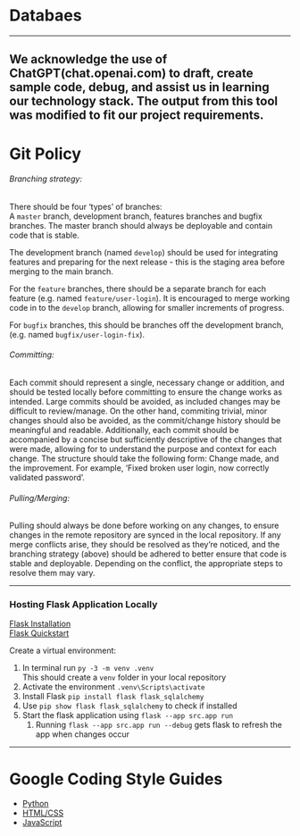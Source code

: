 # Databaes

---

We acknowledge the use of ChatGPT(chat.openai.com) to draft, create sample code, debug, and assist us in learning our 
technology stack. The output from this tool was modified to fit our project requirements.
---
# Git Policy
###### Branching strategy:

There should be four ‘types’ of branches: <br>
A `master` branch, development branch, features branches and bugfix branches. The master branch should always
be deployable and contain code that is stable.

The development branch (named `develop`) should be used for integrating features and preparing for the next release -
this is the staging area before merging to the main branch.

For the `feature` branches, there should be a separate branch for each feature (e.g. named `feature/user-login`). 
It is encouraged to merge working code in to the `develop` branch, allowing for smaller increments of progress.

For `bugfix` branches, this should be branches off the development branch, (e.g. named `bugfix/user-login-fix`).

###### Committing:

Each commit should represent a single, necessary change or addition, and should be tested locally before committing to
ensure the change works as intended. Large commits should be avoided, as included changes may be difficult to
review/manage. On the other hand, commiting trivial, minor changes should also be avoided, as the commit/change history
should be meaningful and readable. Additionally, each commit should be accompanied by a concise but sufficiently
descriptive of the changes that were made, allowing for to understand the purpose and context for each change. The
structure should take the following form: Change made, and the improvement. For example, ‘Fixed broken user login, now
correctly validated password’.


###### Pulling/Merging:

Pulling should always be done before working on any changes, to ensure changes in the remote repository are synced in
the local repository. If any merge conflicts arise, they should be resolved as they’re noticed, and the branching
strategy (above) should be adhered to better ensure that code is stable and deployable. Depending on the conflict,
the appropriate steps to resolve them may vary.

---

### Hosting Flask Application Locally
[Flask Installation](https://flask.palletsprojects.com/en/3.0.x/installation/)<br>
[Flask Quickstart](https://flask.palletsprojects.com/en/3.0.x/quickstart/)

Create a virtual environment: 
1. In terminal run `py -3 -m venv .venv` <br>
This should create a `venv` folder in your local repository
2. Activate the environment `.venv\Scripts\activate`
3. Install Flask `pip install flask flask_sqlalchemy`
4. Use `pip show flask flask_sqlalchemy` to check if installed
5. Start the flask application using `flask --app src.app run`
   1. Running `flask --app src.app run --debug` gets flask to refresh the app when changes occur

---
# Google Coding Style Guides
 - [Python](https://google.github.io/styleguide/pyguide.html)
 - [HTML/CSS](https://google.github.io/styleguide/htmlcssguide.html)
 - [JavaScript](https://google.github.io/styleguide/jsguide.html)